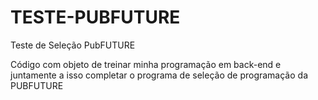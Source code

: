 # TESTE-PUBFUTURE
Teste de Seleção PubFUTURE

Código com objeto de treinar minha programação em back-end e juntamente a isso completar o programa de seleção de programação da PUBFUTURE
